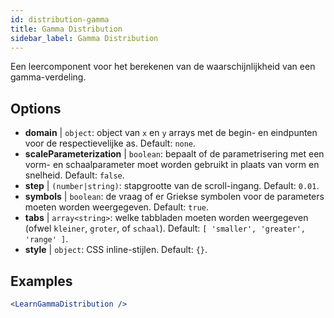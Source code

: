 ```yaml
---
id: distribution-gamma
title: Gamma Distribution
sidebar_label: Gamma Distribution
---
```


Een leercomponent voor het berekenen van de waarschijnlijkheid van een gamma-verdeling.

## Options

* __domain__ | `object`: object van `x` en `y` arrays met de begin- en eindpunten voor de respectievelijke as. Default: `none`.
* __scaleParameterization__ | `boolean`: bepaalt of de parametrisering met een vorm- en schaalparameter moet worden gebruikt in plaats van vorm en snelheid. Default: `false`.
* __step__ | `(number|string)`: stapgrootte van de scroll-ingang. Default: `0.01`.
* __symbols__ | `boolean`: de vraag of er Griekse symbolen voor de parameters moeten worden weergegeven. Default: `true`.
* __tabs__ | `array<string>`: welke tabbladen moeten worden weergegeven (ofwel `kleiner`, `groter`, of `schaal`). Default: `[
  'smaller',
  'greater',
  'range'
]`.
* __style__ | `object`: CSS inline-stijlen. Default: `{}`.


## Examples

```jsx live
<LearnGammaDistribution />
```

